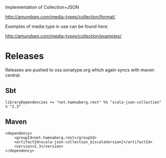 Implementation of Collection+JSON

http://amundsen.com/media-types/collection/format/

Examples of media type in use can be found here:

http://amundsen.com/media-types/collection/examples/

# Releases

Releases are pushed to oss.sonatype.org which again syncs with maven central.

## Sbt

```
libraryDependencies += "net.hamnaberg.rest" %% "scala-json-collection" % "2.3"
```

## Maven

```
<dependency>
    <groupId>net.hamnaberg.rest</groupId>
    <artifactId>scala-json-collection_${scalaVersion}</artifactId>
    <version>2.3</version>
</dependency>
```
